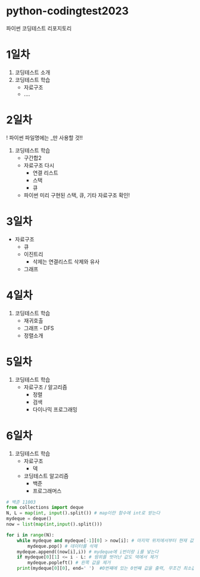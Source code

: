 # python-codingtest2023
파이썬 코딩테스트 리포지토리



# 1일차
1. 코딩테스트 소개
2. 코딩테스트 학습
    - 자료구조
    - ....


# 2일차
! 파이썬 파일명에는 _만 사용할 것!!
1. 코딩테스트 학습
    - 구간합2
    - 자료구조 다시
        - 연결 리스트
        - 스택
        - 큐
    - 파이썬 미리 구현된 스택, 큐, 기타 자료구조 확인!

# 3일차
- 자료구조
    - 큐
    - 이진트리
        - 삭제는 연결리스트 삭제와 유사
    - 그래프


# 4일차
1. 코딩테스트 학습
    - 재귀호출
    - 그래프 - DFS
    - 정렬소개

# 5일차
1. 코딩테스트 학습
    - 자료구조 / 알고리즘
        - 정렬
        - 검색
        - 다이나믹 프로그래밍

# 6일차
1. 코딩테스트 학습
    - 자료구조
        - 덱
    - 코딩테스트 알고리즘
        - 백준
        - 프로그래머스

```python
# 백준 11003
from collections import deque
N, L = map(int, input().split()) # map이란 함수에 int로 받는다
mydeque = deque()
now = list(map(int,input().split()))

for i in range(N):
    while mydeque and mydeque[-1][0] > now[i]: # 마지막 위치에서부터 현재 값보다 큰 값은 덱에서 제거  
        mydeque.pop() # 데이터를 삭제
    mydeque.append((now[i],i)) # mydeque에 i번이랑 i를 넣는다
    if mydeque[0][1] <= i - L: # 범위를 벗어난 값도 덱에서 제거
        mydeque.popleft() # 왼쪽 값을 제거
    print(mydeque[0][0], end=' ')  #0번쨰에 있는 0번쨰 값을 출력, 무조건 최소값(min과 동일)
```